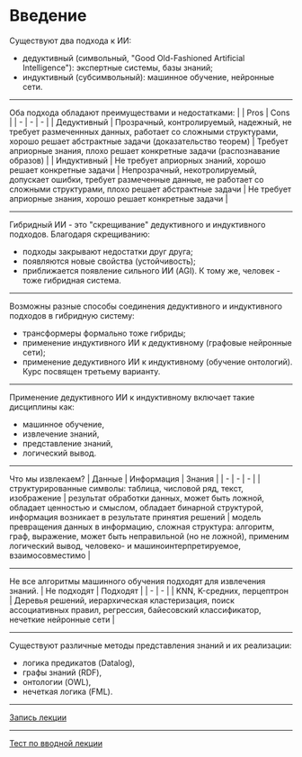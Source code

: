 # Введение

Существуют два подхода к ИИ:
- дедуктивный (символьный, "Good Old-Fashioned Artificial Intelligence"): экспертные системы, базы знаний;
- индуктивный (субсимвольный): машинное обучение, нейронные сети.

---

Оба подхода обладают преимуществами и недостатками:
|  | Pros | Cons |
| - | - | - |
| Дедуктивный | Прозрачный, контролируемый, надежный, не требует размеченнных данных, работает со сложными структурами, хорошо решает абстрактные задачи (доказательство теорем) | Требует априорные знания, плохо решает конкретные задачи (распознавание образов) |
| Индуктивный | Не требует априорных знаний, хорошо решает конкретные задачи | Непрозрачный, некотролируемый, допускает ошибки, требует размеченные данные, не работает со сложными структурами, плохо решает абстрактные задачи | Не требует априорные знания, хорошо решает конкретные задачи |

---

Гибридный ИИ - это "скрещивание" дедуктивного и индуктивного подходов. Благодаря скрещиванию:
- подходы закрывают недостатки друг друга;
- появляются новые свойства (устойчивость);
- приближается появление сильного ИИ (AGI).
К тому же, человек - тоже гибридная система.

---

Возможны разные способы соединения дедуктивного и индуктивного подходов в гибридную систему:
- трансформеры формально тоже гибриды;
- применение индуктивного ИИ к дедуктивному (графовые нейронные сети);
- применение дедуктивного ИИ к индуктивному (обучение онтологий).
Курс посвящен третьему варианту.

---

Применение дедуктивного ИИ к индуктивному включает такие дисциплины как:
- машинное обучение,
- извлечение знаний,
- представление знаний,
- логический вывод.

---

Что мы извлекаем?
| Данные | Информация | Знания |
| - | - | - |
| структурированные символы: таблица, числовой ряд, текст, изображение | результат обработки данных, может быть ложной, обладает ценностью и смыслом, обладает бинарной структурой, информация возникает в результате принятия решений | модель превращения данных в информацию, сложная структура: алгоритм, граф, выражение, может быть неправильной (но не ложной), применим логический вывод, человеко- и машиноинтерпретируемое, взаимосовместимо |

---

Не все алгоритмы машинного обучения подходят для извлечения знаний.
| Не подходят | Подходят |
| - | - |
| KNN, K-средних, перцептрон | Деревья решений, иерархическая кластеризация, поиск ассоциативных правил, регрессия, байесовский классификатор, нечеткие нейронные сети |

---

Существуют различные методы представления знаний и их реализации:
- логика предикатов (Datalog),
- графы знаний (RDF),
- онтологии (OWL),
- нечеткая логика (FML).

---
[Запись лекции](https://youtu.be/UpUVEFrYTNw)

---

[Тест по вводной лекции](https://forms.gle/4vk2ZPLs72REu7JZ7)

